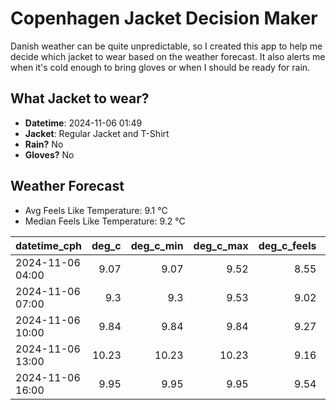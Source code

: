 
# Copenhagen Jacket Decision Maker

Danish weather can be quite unpredictable, so I created this app to help me decide which jacket to wear based on the weather forecast. 
It also alerts me when it's cold enough to bring gloves or when I should be ready for rain.

## What Jacket to wear?

- **Datetime**: 2024-11-06 01:49
- **Jacket**: Regular Jacket and T-Shirt
- **Rain?** No
- **Gloves?** No

## Weather Forecast
- Avg Feels Like Temperature: 9.1 °C
- Median Feels Like Temperature: 9.2 °C

| datetime_cph     |   deg_c |   deg_c_min |   deg_c_max |   deg_c_feels | weather   | wind   | rain   |
|:-----------------|--------:|------------:|------------:|--------------:|:----------|:-------|:-------|
| 2024-11-06 04:00 |    9.07 |        9.07 |        9.52 |          8.55 | Clouds    | Low    | None   |
| 2024-11-06 07:00 |    9.3  |        9.3  |        9.53 |          9.02 | Clouds    | Low    | None   |
| 2024-11-06 10:00 |    9.84 |        9.84 |        9.84 |          9.27 | Clouds    | Low    | None   |
| 2024-11-06 13:00 |   10.23 |       10.23 |       10.23 |          9.16 | Clouds    | Low    | None   |
| 2024-11-06 16:00 |    9.95 |        9.95 |        9.95 |          9.54 | Clouds    | Low    | None   |
        